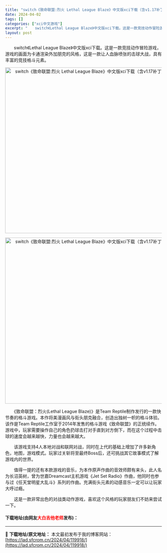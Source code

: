 ```yaml
---
title: "switch《致命联盟:烈火 Lethal League Blaze》中文版xci下载（含v1.17补丁）"
date: 2024-04-02
tags: []
categories: ["xci中文游戏"]
excerpt: "　　switch《Lethal League Blaze》中文版xci下载。这是一款竞技动作冒险游戏，游戏的画面为卡通渲染外加朋克的风格，这是一款让人血脉喷张的击球大战，具有丰富的竞技格斗元素。 　　《致命联盟：烈火(Lethal League Blaze)》是Team Reptile制作发行的一款&hellip;"
layout: post
---
```


 <p>　　switch《Lethal League Blaze》中文版xci下载。这是一款竞技动作冒险游戏，游戏的画面为卡通渲染外加朋克的风格，这是一款让人血脉喷张的击球大战，具有丰富的竞技格斗元素。</p> <p align="center"><img align="" border="0" src="https://lad.sfcrom.cn/wp-content/uploads/2024/04/20240401_660b431e0c2d5.webp" width="533" alt="switch《致命联盟:烈火 Lethal League Blaze》中文版xci下载（含v1.17补丁）" /></p> <p align="center"><img align="" border="0" src="https://lad.sfcrom.cn/wp-content/uploads/2024/04/20240401_660b431fdfbd2.webp" width="534" alt="switch《致命联盟:烈火 Lethal League Blaze》中文版xci下载（含v1.17补丁）" /></p> <p>　　《致命联盟：烈火(Lethal League Blaze)》是Team Reptile制作发行的一款快节奏的格斗游戏。本作将美漫画风与街头朋克融合，创造出独树一帜的格斗体验。该作是Team Reptile工作室于2014年发售的格斗游戏《致命联盟》的正统续作。游戏中，玩家需要操作自己的角色扔球击打对手直到对方倒下，而在这个过程中击球的速度会越来越快，力量也会越来越大。</p> <p>　　该游戏支持4人本地对战和联网对战，同时在上代的基础上增加了许多新角色，地图，游戏模式。玩家过关斩将至最终Boss后，还可挑战其它故事模式了解游戏内的世界。</p> <p>　　值得一提的还有本款游戏的音乐，为本作原声作曲的音效师颇有来头，此人名为长沼英树，曾为世嘉Dreamcast主机游戏《Jet Set Radio》作曲，他同时也参与过《任天堂明星大乱斗》系列的作曲。充满街头元素的动感音乐一定可以让玩家大呼过瘾。</p> <p>　　这是一款非常出色的对战类动作游戏，喜欢这个风格的玩家朋友们不妨来尝试一下。</p> <p><h4>下载地址(由网友<font color="red">大白吉他老师</font>发布)：</h4></p> 

---
📖 **下载地址/原文地址：** 本文最初发布于我的博客网站：[https://lad.sfcrom.cn/2024/04/119918/](https://lad.sfcrom.cn/2024/04/119918/)
